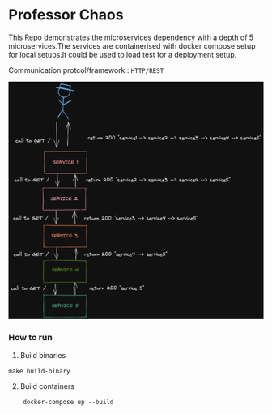 # Professor Chaos



This Repo demonstrates the microservices dependency with a depth of 5 microservices.The services are containerised with docker compose setup for local setups.It could be used to load test for a deployment setup.

Communication protcol/framework : `HTTP/REST`


<img src="./flow-diagram.png" width="900">

### How to run 

1. Build binaries
```
make build-binary

```
2. Build containers
```
    docker-compose up --build
```